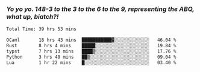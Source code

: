 ### ***Yo yo yo. 148-3 to the 3 to the 6 to the 9, representing the ABQ, what up, biatch?!***

<!--START_SECTION:waka-->

```txt
Total Time: 39 hrs 53 mins

OCaml       18 hrs 43 mins  ███████████▓░░░░░░░░░░░░░   46.04 %
Rust        8 hrs 4 mins    █████░░░░░░░░░░░░░░░░░░░░   19.84 %
typst       7 hrs 13 mins   ████▒░░░░░░░░░░░░░░░░░░░░   17.76 %
Python      3 hrs 40 mins   ██▒░░░░░░░░░░░░░░░░░░░░░░   09.04 %
Lua         1 hr 22 mins    █░░░░░░░░░░░░░░░░░░░░░░░░   03.40 %
```

<!--END_SECTION:waka-->

<!--
**AJMC2002/AJMC2002** is a ✨ _special_ ✨ repository because its `README.md` (this file) appears on your GitHub profile.

Here are some ideas to get you started:

- 🔭 I’m currently working on ...
- 🌱 I’m currently learning ...
- 👯 I’m looking to collaborate on ...
- 🤔 I’m looking for help with ...
- 💬 Ask me about ...
- 📫 How to reach me: ...
- 😄 Pronouns: ...
- ⚡ Fun fact: ...
-->

